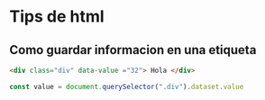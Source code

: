 # Tips de html

## Como guardar informacion en una etiqueta

```html
<div class="div" data-value ="32"> Hola </div>
```

```javascript
const value = document.querySelector(".div").dataset.value
```
